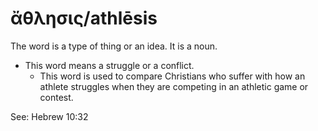 # ἄθλησις/athlēsis 
The word is a type of thing or an idea. It is a noun. 

* This word means a struggle or a conflict.
    * This word is used to compare Christians who suffer with how an athlete struggles when they are competing in an athletic game or contest.


See: Hebrew 10:32

